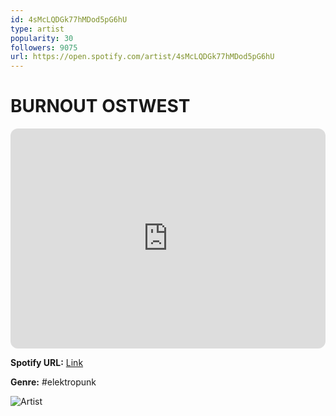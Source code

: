 ```yaml
---
id: 4sMcLQDGk77hMDod5pG6hU
type: artist
popularity: 30
followers: 9075
url: https://open.spotify.com/artist/4sMcLQDGk77hMDod5pG6hU
---
```

# BURNOUT OSTWEST

<iframe style="border-radius:12px" src="https://open.spotify.com/embed/artist/4sMcLQDGk77hMDod5pG6hU" width="100%" height="352" frameBorder="0" allowfullscreen="" allow="autoplay; clipboard-write; encrypted-media; fullscreen; picture-in-picture" loading="lazy"></iframe>

**Spotify URL:** [Link](https://open.spotify.com/artist/4sMcLQDGk77hMDod5pG6hU)

**Genre:**  #elektropunk

![Artist](https://i.scdn.co/image/ab6761610000e5eb571fc50317227aa9d7a72d5a)
